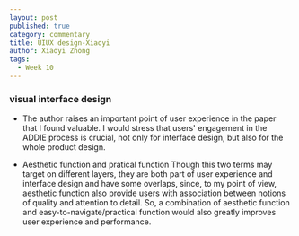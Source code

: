 ```yaml
---
layout: post
published: true
category: commentary
title: UIUX design-Xiaoyi
author: Xiaoyi Zhong
tags:
  - Week 10
---
```

### visual interface design

- The author raises an important point of user experience in the paper that I found valuable. I would stress that users' engagement in the ADDIE process is crucial, not only for interface design, but also for the whole product design.

- Aesthetic function and pratical function
Though this two terms may target on different layers, they are both part of user experience and interface design and have some overlaps, since, to my point of view, aesthetic function also provide users with association between notions of quality and attention to detail.
So, a combination of aesthetic function and easy-to-navigate/practical function would also greatly improves user experience and performance. 
